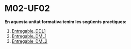 # M02-UF02
**En aquesta unitat formativa tenim les següents practiques:**
1. <a href="https://downgit.github.io/#/home?url=https://github.com/Ruben-BT/Portfoli/tree/main/Portfoli/Moduls/MP02-Bases_de_dades/UF02/Entregable_DDL1">Entregable_DDL1</a>
2. <a href="https://downgit.github.io/#/home?url=https://github.com/Ruben-BT/Portfoli/blob/main/Portfoli/Moduls/MP02-Bases_de_dades/UF02/Entregable_DML1/Plantas.sql">Entregable_DML1</a>
3. <a href="https://downgit.github.io/#/home?url=https://github.com/Ruben-BT/Portfoli/tree/main/Portfoli/Moduls/MP02-Bases_de_dades/UF02/Entregable_DML2">Entregable_DML2</a>
